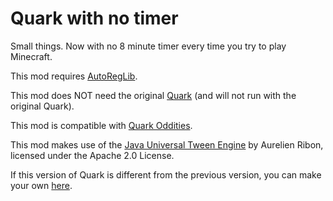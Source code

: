 # Quark with no timer
Small things. Now with no 8 minute timer every time you try to play Minecraft.

This mod requires [AutoRegLib](https://github.com/Vazkii/AutoRegLib).

This mod does NOT need the original [Quark](https://github.com/Vazkii/Quark) (and will not run with the original Quark).

This mod is compatible with [Quark Oddities](https://www.curseforge.com/minecraft/mc-mods/quark-oddities).

This mod makes use of the [Java Universal Tween Engine](https://github.com/AurelienRibon/universal-tween-engine) by Aurelien Ribon, licensed under the Apache 2.0 License.  

If this version of Quark is different from the previous version, you can make your own [here](https://github.com/thepwrtank18/Quark-No-Timer/blob/master/createyourown.md).
